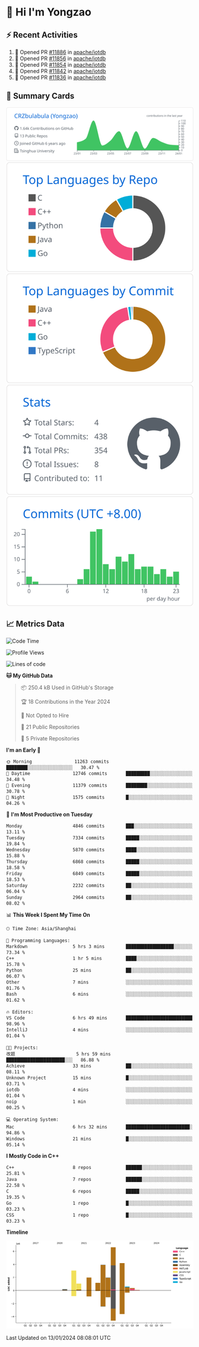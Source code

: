 # 👋 Hi I'm Yongzao

## ⚡ Recent Activities
<!--START_SECTION:activity-->
1. 💪 Opened PR [#11886](https://github.com/apache/iotdb/pull/11886) in [apache/iotdb](https://github.com/apache/iotdb)
2. 💪 Opened PR [#11856](https://github.com/apache/iotdb/pull/11856) in [apache/iotdb](https://github.com/apache/iotdb)
3. 💪 Opened PR [#11854](https://github.com/apache/iotdb/pull/11854) in [apache/iotdb](https://github.com/apache/iotdb)
4. 💪 Opened PR [#11842](https://github.com/apache/iotdb/pull/11842) in [apache/iotdb](https://github.com/apache/iotdb)
5. 💪 Opened PR [#11836](https://github.com/apache/iotdb/pull/11836) in [apache/iotdb](https://github.com/apache/iotdb)
<!--END_SECTION:activity-->

## 🎑 Summary Cards

[![](https://raw.githubusercontent.com/CRZbulabula/CRZbulabula/main/profile-summary-card-output/github/0-profile-details.svg)](https://github.com/vn7n24fzkq/github-profile-summary-cards)
[![](https://raw.githubusercontent.com/CRZbulabula/CRZbulabula/main/profile-summary-card-output/github/1-repos-per-language.svg)](https://github.com/vn7n24fzkq/github-profile-summary-cards) [![](https://raw.githubusercontent.com/CRZbulabula/CRZbulabula/main/profile-summary-card-output/github/2-most-commit-language.svg)](https://github.com/vn7n24fzkq/github-profile-summary-cards)
[![](https://raw.githubusercontent.com/CRZbulabula/CRZbulabula/main/profile-summary-card-output/github/3-stats.svg)](https://github.com/vn7n24fzkq/github-profile-summary-cards) [![](https://raw.githubusercontent.com/CRZbulabula/CRZbulabula/main/profile-summary-card-output/github/4-productive-time.svg)](https://github.com/vn7n24fzkq/github-profile-summary-cards)

## 📈 Metrics Data

<!--START_SECTION:waka-->
![Code Time](http://img.shields.io/badge/Code%20Time-539%20hrs%2049%20mins-blue)

![Profile Views](http://img.shields.io/badge/Profile%20Views-0-blue)

![Lines of code](https://img.shields.io/badge/From%20Hello%20World%20I%27ve%20Written-25.0%20million%20lines%20of%20code-blue)

**🐱 My GitHub Data** 

> 📦 250.4 kB Used in GitHub's Storage 
 > 
> 🏆 18 Contributions in the Year 2024
 > 
> 🚫 Not Opted to Hire
 > 
> 📜 21 Public Repositories 
 > 
> 🔑 5 Private Repositories 
 > 
**I'm an Early 🐤** 

```text
🌞 Morning                11263 commits       ████████░░░░░░░░░░░░░░░░░   30.47 % 
🌆 Daytime                12746 commits       █████████░░░░░░░░░░░░░░░░   34.48 % 
🌃 Evening                11379 commits       ████████░░░░░░░░░░░░░░░░░   30.78 % 
🌙 Night                  1575 commits        █░░░░░░░░░░░░░░░░░░░░░░░░   04.26 % 
```
📅 **I'm Most Productive on Tuesday** 

```text
Monday                   4846 commits        ███░░░░░░░░░░░░░░░░░░░░░░   13.11 % 
Tuesday                  7334 commits        █████░░░░░░░░░░░░░░░░░░░░   19.84 % 
Wednesday                5870 commits        ████░░░░░░░░░░░░░░░░░░░░░   15.88 % 
Thursday                 6868 commits        █████░░░░░░░░░░░░░░░░░░░░   18.58 % 
Friday                   6849 commits        █████░░░░░░░░░░░░░░░░░░░░   18.53 % 
Saturday                 2232 commits        ██░░░░░░░░░░░░░░░░░░░░░░░   06.04 % 
Sunday                   2964 commits        ██░░░░░░░░░░░░░░░░░░░░░░░   08.02 % 
```


📊 **This Week I Spent My Time On** 

```text
🕑︎ Time Zone: Asia/Shanghai

💬 Programming Languages: 
Markdown                 5 hrs 3 mins        ██████████████████░░░░░░░   73.34 % 
C++                      1 hr 5 mins         ████░░░░░░░░░░░░░░░░░░░░░   15.78 % 
Python                   25 mins             ██░░░░░░░░░░░░░░░░░░░░░░░   06.07 % 
Other                    7 mins              ░░░░░░░░░░░░░░░░░░░░░░░░░   01.76 % 
Bash                     6 mins              ░░░░░░░░░░░░░░░░░░░░░░░░░   01.62 % 

🔥 Editors: 
VS Code                  6 hrs 49 mins       █████████████████████████   98.96 % 
IntelliJ                 4 mins              ░░░░░░░░░░░░░░░░░░░░░░░░░   01.04 % 

🐱‍💻 Projects: 
改题                       5 hrs 59 mins       ██████████████████████░░░   86.88 % 
Achieve                  33 mins             ██░░░░░░░░░░░░░░░░░░░░░░░   08.11 % 
Unknown Project          15 mins             █░░░░░░░░░░░░░░░░░░░░░░░░   03.71 % 
iotdb                    4 mins              ░░░░░░░░░░░░░░░░░░░░░░░░░   01.04 % 
noip                     1 min               ░░░░░░░░░░░░░░░░░░░░░░░░░   00.25 % 

💻 Operating System: 
Mac                      6 hrs 32 mins       ████████████████████████░   94.86 % 
Windows                  21 mins             █░░░░░░░░░░░░░░░░░░░░░░░░   05.14 % 
```

**I Mostly Code in C++** 

```text
C++                      8 repos             ██████░░░░░░░░░░░░░░░░░░░   25.81 % 
Java                     7 repos             ██████░░░░░░░░░░░░░░░░░░░   22.58 % 
C                        6 repos             █████░░░░░░░░░░░░░░░░░░░░   19.35 % 
Go                       1 repo              █░░░░░░░░░░░░░░░░░░░░░░░░   03.23 % 
CSS                      1 repo              █░░░░░░░░░░░░░░░░░░░░░░░░   03.23 % 
```



**Timeline**

![Lines of Code chart](https://raw.githubusercontent.com/CRZbulabula/CRZbulabula/main/assets/bar_graph.png)


 Last Updated on 13/01/2024 08:08:01 UTC
<!--END_SECTION:waka-->

